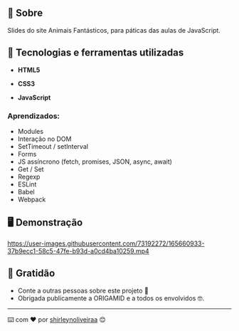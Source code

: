 ## 📖 Sobre

Slides do site Animais Fantásticos, para páticas das aulas de JavaScript. 



## 🚀 Tecnologias e ferramentas utilizadas

- **HTML5**

- **CSS3**

- **JavaScript**

  

### Aprendizados:

- Modules
- Interação no DOM
- SetTimeout / setInterval
- Forms
- JS assíncrono (fetch, promises, JSON, async, await)
- Get / Set
- Regexp
- ESLint
- Babel
- Webpack





## 🖥️ Demonstração



https://user-images.githubusercontent.com/73192272/165660933-37b9ecc1-58c5-47fe-b93d-a0cd4ba10259.mp4







## 🎁 Gratidão

- Conte a outras pessoas sobre este projeto 📢
- Obrigada publicamente a ORIGAMID e a todos os envolvidos 🤓.

------

⌨️ com ❤️ por [shirleynoliveiraa](https://github.com/shirleynoliveiraa) 😊

